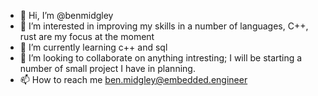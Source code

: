 - 👋 Hi, I’m @benmidgley
- 👀 I’m interested in improving my skills in a number of languages, C++, rust are my focus at the moment 
- 🌱 I’m currently learning c++ and sql
- 💞️ I’m looking to collaborate on anything intresting; I will be starting a number of small project I have in planning. 
- 📫 How to reach me ben.midgley@embedded.engineer

<!---
benmidgley/benmidgley is a ✨ special ✨ repository because its `README.md` (this file) appears on your GitHub profile.
You can click the Preview link to take a look at your changes.
--->
